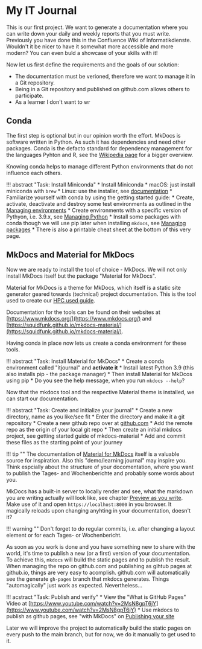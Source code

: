 # My IT Journal

This is our first project. We want to generate a documentation where you can write
down your daily and weekly reports that you must write. Previously you have done this
in the Confluence Wiki of Informatikdienste. Wouldn't it be nicer to have it somewhat
more accessible and more modern? You can even buld a showcase of your skills with it!

Now let us first define the requirements and the goals of our solution:

* The documentation must be verioned, therefore we want to manage it in a Git repository.
* Being in a Git repository and published on github.com allows others to participate.
* As a learner I don't want to wr

## Conda

The first step is optional but in our opinion worth the effort. MkDocs is software written
in Python. As such it has dependencies and need other packages. Conda is the defacto standard
for dependency management for the languages Pyhton and R, see the
[Wikipedia page](https://en.wikipedia.org/wiki/Conda_(package_manager)) for a bigger overview.

Knowing conda helps to manage different Python environments that do not influence each others.

!!! abstract "Task: Install Miniconda"
    * Install Miniconda
        * macOS: just install miniconda with `brew`
        * Linux: use the installer, see [documentation](https://docs.conda.io/en/latest/miniconda.html)
    * Familiarize yourself with conda by using the getting started guide:
        * Create, activate, deactivate and destroy some test environments as outlined
          in the [Managing environments](https://docs.conda.io/projects/conda/en/latest/user-guide/getting-started.html#managing-environments)
        * Create environments with a specific version of Pythyon, i.e. 3.9.x, see [Managing Python](https://docs.conda.io/projects/conda/en/latest/user-guide/getting-started.html#managing-python)
        * Install some packages with conda though we will use pip later when installing `mkdocs`, see [Managing packages](https://docs.conda.io/projects/conda/en/latest/user-guide/getting-started.html#managing-packages)
        * There is also a printable cheat sheet at the bottom of this very page.
    

## MkDocs and Material for MkDocs

Now we are ready to install the tool of choice - MkDocs. We will not only install MkDocs itself
but the package "Material for MkDocs".

Material for MkDocs is a theme for MkDocs, which itself is a static site generator geared towards
(technical) project documentation. This is the tool used to create our [HPC used guide](https://hpc-unibe-ch.github.com/).

Documentation for the tools can be found on their websites at [https://www.mkdocs.org/](https://www.mkdocs.org/) and
[https://squidfunk.github.io/mkdocs-material/](https://squidfunk.github.io/mkdocs-material/).

Having conda in place now lets us create a conda environment for these tools.

!!! abstract "Task: Install Material for MkDocs"
    * Create a conda environment called "itjournal" and **activate it**
    * Install latest Python 3.9 (this also installs pip - the package manager)
    * Then install Material for MkDcos using pip
    * Do you see the help message, when you run `mkdocs --help`?

Now that the mkdocs tool and the respective Material theme is installed, we can start our documentation.

!!! abstract "Task: Create and initialize your journal"
    * Create a new directory, name as you like/see fit
    * Enter the directory and make it a git repository
    * Create a new github repo over at [github.com](https://github.com)
    * Add the remote repo as the origin of your local git repo
    * Then create an initial mkdocs project, see getting started guide of mkdocs-material
    * Add and commit these files as the starting point of your journey

!!! tip ""
    The documentation of [Material for MkDocs](https://squidfunk.github.io/mkdocs-material/) itself
    is a valuable source for inspiration. Also this "demo/learning journal" may inspire you. Think
    espcially about the structure of your docomentation, where you want to publish the Tages- and
    Wochenberichte and probably some words about you.

MkDocs has a built-in server to locally render and see, what the markdown you are writing
actually will look like, see chapter [Preview as you write][4]. Make use of it and open
`https://localhost:8000` in you browser. It magically reloads upon changing anyhting in your
documentation, doesn't it?

!!! warning ""
    Don't forget to do regular commits, i.e. after changing a layout element or for each Tages- or
    Wochenbericht.

As soon as you work is done and you have something new to share with the world, it's time to 
publish a new (or a first) version of your documentation. To achieve this, `mkdocs` will build
the static pages and to publish the result. When managing the repo on github.com and publishing
as gihtub pages at github.io, things are very easy to acomplish. github.com will automatically 
see the generate `gh-pages` branch that mkdocs generates. Things "automagically" just work as
expected. Nevertheless...

!!! acstract "Task: Publish and verify"
    * View the "What is GitHub Pages" Video at [https://www.youtube.com/watch?v=2MsN8gpT6jY](https://www.youtube.com/watch?v=2MsN8gpT6jY)
    * Use mkdocs to publish as github pages, see "with MkDocs" on [Publishing your site](https://squidfunk.github.io/mkdocs-material/publishing-your-site/#with-github-actions)

Later we will improve the project to automatically build the static pages on every push to the main
branch, but for now, we do it manually to get used to it.

[4]: https://squidfunk.github.io/mkdocs-material/creating-your-site/#previewing-as-you-write
